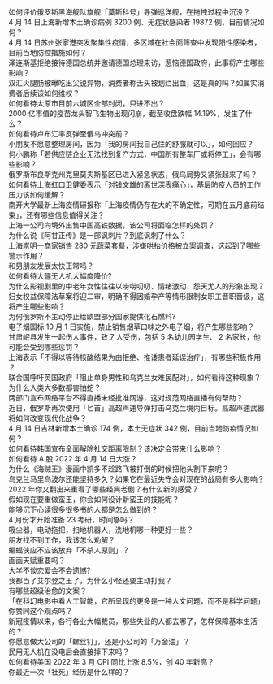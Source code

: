 如何评价俄罗斯黑海舰队旗舰「莫斯科号」导弹巡洋舰，在拖拽过程中沉没？  
4 月 14 日上海新增本土确诊病例 3200 例、无症状感染者 19872 例，目前情况如何？  
4 月 14 日苏州张家港突发聚集性疫情，多区域在社会面筛查中发现阳性感染者，目前当地防控措施如何？  
泽连斯基拒绝接待德国总统并邀请德国总理来访，惹恼德国政府，此事将产生哪些影响？  
双汇火腿肠被曝吃出尖锐异物，消费者称舌头被划烂出血，这是真的吗？如属实消费者后续该如何维权？  
如何看待太原市目前六城区全部封闭，只进不出？  
2000 亿市值的疫苗龙头智飞生物出现闪崩，截至收盘跌幅 14.19%，发生了什么？  
如何看待卢布汇率反弹至俄乌冲突前？  
小朋友不愿意整理房间，因为「我的房间我自己住的舒服就可以」，如何回应？  
何小鹏称「若供应链企业无法找到复产方式，中国所有整车厂或将停工」，会有哪些影响？  
俄罗斯布良斯克州克里莫夫斯基区已进入紧急状态，俄乌局势又紧张起来了吗？  
如何看待上海虹口卫健委表示「对钱文雄的离世深表痛心」，基层防疫人员的工作压力该如何缓解？  
南开大学最新上海疫情研报称「上海疫情仍存在大的不确定性，可期在五月底前结束」，还有哪些信息值得关注？  
上海一公司向境外出售中国高铁数据，该公司将面临怎样的处罚？  
为什么说《阿甘正传》是一部讽刺片？到底讽刺了什么？  
上海崇明一商家销售 280 元蔬菜套餐，涉嫌哄抬价格被立案调查，这起到了哪些警示作用？  
和男朋友发展太快正常吗？  
如何看待大疆无人机大幅度降价?  
为什么影视剧里的中老年女性往往以唠唠叨叨、情绪激动、怨天尤人的形象出现？  
妇女权益保障法草案将迎二审，明确不得因婚孕产等情形限制女职工晋职晋级，这将产生哪些影响？  
为何俄罗斯不主动停止给欧盟部分国家提供化石燃料?  
电子烟国标 10 月 1 日实施，禁止销售烟草口味之外电子烟，将产生哪些影响？  
甘肃岷县发生一起伤人事件，致 7 人受伤，包括 5 名幼儿园学生、 2 名家长，他可能会受到哪些惩罚？  
上海表示「不得以等待核酸结果为由拒绝、推诿患者延误治疗」，有哪些积极作用 ？  
联合国呼吁英国政府「阻止单身男性和乌克兰女难民配对」，如何看待这种现象？  
为什么人类大多数都害怕蛇？  
两部门宣布网络平台不得直播未经批准网游，这对规范网络直播有何帮助？  
近日，俄罗斯再次使用「匕首」高超声速导弹打击乌克兰境内目标。高超声速武器将如何改变现代化战争？  
4 月 14 日吉林新增本土确诊 174 例，本土无症状 342 例，目前当地防疫情况如何？  
如何看待韩国宣布全面解除社交距离限制？该决定会带来什么影响？  
如何看待 A 股 2022 年 4 月 14 日大涨？  
为什么《海贼王》漫画中凯多不趁路飞被打倒的时候把他头割下来呢？  
乌克兰马里乌波尔还能坚持多久？如果它在最近失守会对现在的战局有多大影响？  
2022 年你又翻出来重看了哪些经典老剧？有什么新的感受？  
假如现在要重做蛮王，你会如何设计新蛮王的技能呢？  
能够沉下心读很多很多书的人都是怎么做到的？  
4 月份才开始准备 23 考研，时间够吗？  
吸尘器，电动拖把，扫地机器人，洗地机哪一种更好一些？  
朋友找不到工作，我该怎么劝解？  
蝙蝠侠应不应该放弃「不杀人原则」？  
画画天赋重要吗？  
大学不谈恋爱会不会遗憾?  
我都当了艾尔登之王了，为什么小怪还要主动打我？  
有哪些超级治愈的文案？  
「在科幻电影中看人工智能，它所呈现的更多是一种人文问题，而不是科学问题」你赞同这个观点吗？  
新冠疫情以来，各行各业大幅裁员，那些失业的人都去哪了，怎样保障基本生活的？  
你愿意做大公司的「螺丝钉」，还是小公司的「万金油」？  
民用无人机在没电后会直接掉下来吗？  
如何看待美国 2022 年 3 月 CPI 同比上涨 8.5%，创 40 年新高？  
你最近一次「社死」经历是什么样的？  
